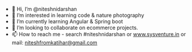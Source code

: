 - 👋 Hi, I’m @niteshnidarshan
- 👀 I’m interested in learning code & nature photography
- 🌱 I’m currently learning Angular & Spring boot
- 💞️ I’m looking to collaborate on ecommerce projects.
- 📫 How to reach me - search #niteshnidarshan or www.sysventure.in or mail: niteshfromkatihar@gmail.com

<!---
niteshnidarshan/niteshnidarshan is a ✨ special ✨ repository because its `README.md` (this file) appears on your GitHub profile.
You can click the Preview link to take a look at your changes.
--->
